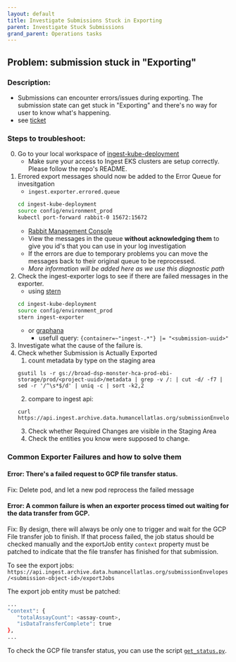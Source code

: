 ```yaml
---
layout: default
title: Investigate Submissions Stuck in Exporting
parent: Investigate Stuck Submissions
grand_parent: Operations tasks
---
```


## Problem: submission stuck in "Exporting"

### Description: 
- Submissions can encounter errors/issues during exporting. The submission state can get stuck in "Exporting" and there's no way for user to know what's happening.
- see [ticket](https://app.zenhub.com/workspaces/operations-5fa2d8f2df78bb000f7fb2b5/issues/ebi-ait/hca-ebi-wrangler-central/702)

### Steps to troubleshoot:
0. Go to your local workspace of [ingest-kube-deployment](https://github.com/ebi-ait/ingest-kube-deployment)
    - Make sure your access to Ingest EKS clusters are setup correctly. Please follow the repo's README.
1. Errored export messages should now be added to the Error Queue for invesitgation
    -  `ingest.exporter.errored.queue`
    ```bash
    cd ingest-kube-deployment
    source config/environment_prod
    kubectl port-forward rabbit-0 15672:15672
    ```
    - [Rabbit Management Console](localhost:15672/#/queues/)
    - View the messages in the queue **without acknowledging them** to give you id's that you can use in your log investigation
    - If the errors are due to temporary problems you can move the messages back to their original queue to be reprocessed.
    - *More information will be added here as we use this diagnostic path*
2. Check the ingest-exporter logs to see if there are failed messages in the exporter.
    - using [stern](https://github.com/stern/stern)
    ```bash
    cd ingest-kube-deployment
    source config/environment_prod
    stern ingest-exporter
    ```
    - or [graphana](https://monitoring.ingest.archive.data.humancellatlas.org/)
        - usefull query: `{container=~"ingest-.*"} |= "<submission-uuid>"` 
3. Investigate what the cause of the failure is.
4. Check whether Submission is Actually Exported
    1. count metadata by type on the staging area
    ```shell
    gsutil ls -r gs://broad-dsp-monster-hca-prod-ebi-storage/prod/<project-uuid>/metadata | grep -v /: | cut -d/ -f7 | sed -r '/^\s*$/d' | uniq -c | sort -k2,2
    ```
    2. compare to ingest api:
    ```
    curl https://api.ingest.archive.data.humancellatlas.org/submissionEnvelopes/<submission_id>/submissionManifest
    ```
    3. Check whether Required Changes are visible in the Staging Area
    4. Check the entities you know were supposed to change.
    
### Common Exporter Failures and how to solve them

#### Error: There's a failed request to GCP file transfer status.

Fix: Delete pod, and let a new pod reprocess the failed message

#### Error: A common failure is when an exporter process timed out waiting for the data transfer from GCP.

Fix: By design, there will always be only one to trigger and wait for the GCP File transfer job to finish. If that process failed, the job status should be checked manually and the exportJob entity `context` property must be patched to indicate that the file transfer has finished for that submission.
   
   To see the export jobs: `https://api.ingest.archive.data.humancellatlas.org/submissionEnvelopes/<submission-object-id>/exportJobs`
      
   The export job entity must be patched:
   
   ```bash
   ...
   "context": {
      "totalAssayCount": <assay-count>,
      "isDataTransferComplete": true
   },
   ...
   ```
   
   To check the GCP file transfer status, you can use the script [`get_status.py`](https://github.com/ebi-ait/hca-ebi-dev-team/blob/master/scripts/get_gcp_status/get_status.py).
